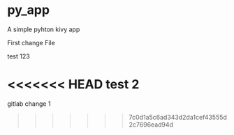 # py_app
A simple pyhton kivy app 

First change File 

test 123

<<<<<<< HEAD
test 2
=======
gitlab change 1
>>>>>>> 7c0d1a5c6ad343d2da1cef43555d2c7696ead94d
